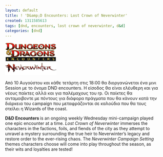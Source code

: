 ```yaml
---
layout: default
title: ! 'D&amp;D Encounters: Lost Crown of Neverwinter'
created: 1311585613
tags: [dnd, encounters, lost crown of neverwinter, d&d]
categories: [dnd]
---
```

<p class="rtecenter">
	<img alt="" src="/assets/images/global_42464231.jpeg.gif" style="width: 168px; height: 106px;" /></p>
<p>
	&Alpha;&pi;ό 10 &Alpha;&upsilon;&gamma;&omicron;ύ&sigma;&tau;&omicron;&upsilon; &kappa;&alpha;&iota; &kappa;ά&theta;&epsilon; &tau;&epsilon;&tau;ά&rho;&tau;&eta; &sigma;&tau;&iota;&sigmaf; 18:00 &theta;&alpha; &delta;&iota;&omicron;&rho;&gamma;&alpha;&nu;ώ&nu;&epsilon;&tau;&alpha;&iota; έ&nu;&alpha; &mu;&iota;&nu;&iota; Session &mu;&epsilon; &tau;&omicron; ό&nu;&omicron;&mu;&alpha; DND encounters. &Eta; &epsilon;ί&sigma;&omicron;&delta;&omicron;&sigmaf; &theta;&alpha; &epsilon;ί&nu;&alpha;&iota; &epsilon;&lambda;έ&upsilon;&theta;&epsilon;&rho;&eta; &kappa;&alpha;&iota; &gamma;&iota;&alpha; &nu;έ&omicron;&upsilon;&sigmaf; &pi;&alpha;ί&kappa;&tau;&epsilon;&sigmaf; &alpha;&lambda;&lambda;ά &kappa;&alpha;&iota; &gamma;&iota;&alpha; &pi;&alpha;&lambda;έ&mu;&alpha;&chi;&omicron;&upsilon;&sigmaf; &tau;&omicron;&upsilon; rp. &Omicron;&iota; &pi;&alpha;ί&kappa;&tau;&epsilon;&sigmaf; &theta;&alpha; &alpha;&nu;&tau;&alpha;&mu;&omicron;&iota;&beta;&omicron;&nu;&tau;&epsilon; &mu;&epsilon; &pi;ό&nu;&tau;&omicron;&upsilon;&sigmaf; &gamma;&iota;&alpha; &delta;&iota;ά&phi;&omicron;&rho;&alpha; &pi;&rho;ά&gamma;&mu;&alpha;&tau;&alpha; &pi;&omicron;&upsilon; &theta;&alpha; &kappa;ά&nu;&omicron;&upsilon;&nu; &kappa;&alpha;&tau;ά &tau;&eta;&nu; &delta;&iota;ά&rho;&kappa;&epsilon;&iota;&alpha; &tau;&omicron;&upsilon; campaign &pi;&omicron;&upsilon; &mu;&epsilon;&tau;&alpha;&phi;&rho;ά&zeta;&omicron;&nu;&tau;&alpha;&iota; &sigma;&epsilon; &kappa;&alpha;&lambda;&omicron;ύ&delta;&iota;&alpha; &pi;&omicron;&upsilon; &theta;&alpha; &tau;&omicron;&upsilon;&sigmaf; &sigma;&tau;&epsilon;ί&lambda;&epsilon;&iota; &eta; Wizards of the coast.</p>
<p>
	<b>D&amp;D Encounters </b> is an ongoing weekly Wednesday mini-campaign played one epic encounter at a time. <i>Lost Crown of Neverwinter </i>immerses the characters in the factions, foils, and fiends of the city as they attempt to unravel a mystery surrounding the true heir to Neverwinter&rsquo;s legacy and restore order to the ever-rising chaos. The <i>Neverwinter Campaign Setting</i> themes characters choose will come into play throughout the season, as their wits and loyalties are tested!</p>
<p>
	&nbsp;</p>
